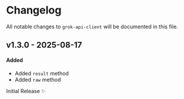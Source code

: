# Changelog

All notable changes to `grok-api-client` will be documented in this file.

## v1.3.0 - 2025-08-17

#### Added

- Added `result` method
- Added `raw` method

Initial Release ✨

